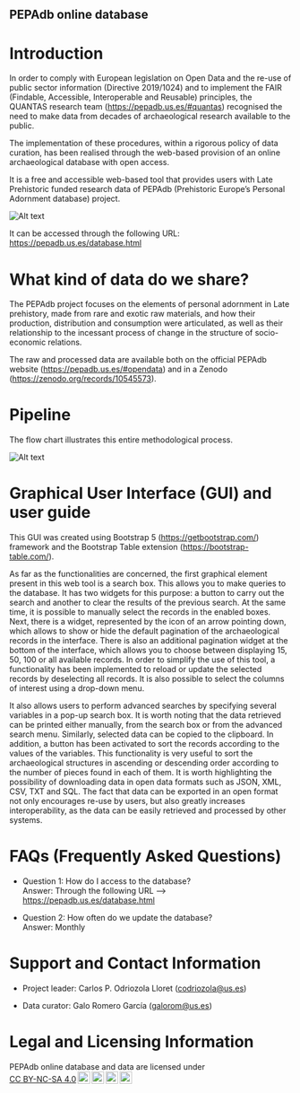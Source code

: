 ## PEPAdb online database

# Introduction

In order to comply with European legislation on Open Data and the re-use of public sector information (Directive 2019/1024) and to implement the FAIR (Findable, Accessible, Interoperable and Reusable) principles, the QUANTAS research team (https://pepadb.us.es/#quantas) recognised the need to make data from decades of archaeological research available to the public. 

The implementation of these procedures, within a rigorous policy of data curation, has been realised through the web-based provision of an online archaeological database with open access.

It is a free and accessible web-based tool that provides users with Late Prehistoric funded research data of PEPAdb (Prehistoric Europe’s Personal Adornment database) project.

![Alt text](https://pepadb.us.es/documentation/pepadbdatabase.png)

It can be accessed through the following URL: https://pepadb.us.es/database.html 

# What kind of data do we share?

The PEPAdb project focuses on the elements of personal adornment in Late prehistory, made from rare and exotic raw materials, and how their production, distribution and consumption were articulated, as well as their relationship to the incessant process of change in the structure of socio-economic relations.

The raw and processed data are available both on the official PEPAdb website (https://pepadb.us.es/#opendata) and in a Zenodo (https://zenodo.org/records/10545573).

# Pipeline 

The flow chart illustrates this entire methodological process.

![Alt text](https://pepadb.us.es/documentation/pipeline1.png)

# Graphical User Interface (GUI) and user guide

This GUI was created using Bootstrap 5 (https://getbootstrap.com/) framework and the Bootstrap Table extension (https://bootstrap-table.com/).

As far as the functionalities are concerned, the first graphical element present in this web tool is a search box. This allows you to make queries to the database. It has two widgets for this purpose: a button to carry out the search and another to clear the results of the previous search. At the same time, it is possible to manually select the records in the enabled boxes. Next, there is a widget, represented by the icon of an arrow pointing down, which allows to show or hide the default pagination of the archaeological records in the interface. There is also an additional pagination widget at the bottom of the interface, which allows you to choose between displaying 15, 50, 100 or all available records. In order to simplify the use of this tool, a functionality has been implemented to reload or update the selected records by deselecting all records. It is also possible to select the columns of interest using a drop-down menu.

It also allows users to perform advanced searches by specifying several variables in a pop-up search box. It is worth noting that the data retrieved can be printed either manually, from the search box or from the advanced search menu. Similarly, selected data can be copied to the clipboard. In addition, a button has been activated to sort the records according to the values of the variables. This functionality is very useful to sort the archaeological structures in ascending or descending order according to the number of pieces found in each of them. It is worth highlighting the possibility of downloading data in open data formats such as JSON, XML, CSV, TXT and SQL. The fact that data can be exported in an open format not only encourages re-use by users, but also greatly increases interoperability, as the data can be easily retrieved and processed by other systems.

# FAQs (Frequently Asked Questions)

- Question 1: How do I access to the database?<br>
  Answer: Through the following URL --> https://pepadb.us.es/database.html 

- Question 2: How often do we update the database?<br>
  Answer: Monthly

# Support and Contact Information

- Project leader: Carlos P. Odriozola Lloret (codriozola@us.es)

- Data curator: Galo Romero García (galorom@us.es)

# Legal and Licensing Information

  <p style="display: table-cell;" xmlns:cc="http://creativecommons.org/ns#" xmlns:dct="http://purl.org/dc/terms/"><span property="dct:title">PEPAdb online database and data</span> are licensed under <a href="http://creativecommons.org/licenses/by-nc-sa/4.0/?ref=chooser-v1" target="_blank" rel="license noopener noreferrer" style="display:inline-block;">CC BY-NC-SA 4.0<img style="height:22px!important;margin-left:3px;vertical-align:text-bottom;" src="https://mirrors.creativecommons.org/presskit/icons/cc.svg?ref=chooser-v1"><img style="height:22px!important;margin-left:3px;vertical-align:text-bottom;" src="https://mirrors.creativecommons.org/presskit/icons/by.svg?ref=chooser-v1"><img style="height:22px!important;margin-left:3px;vertical-align:text-bottom;" src="https://mirrors.creativecommons.org/presskit/icons/nc.svg?ref=chooser-v1"><img style="height:22px!important;margin-left:3px;vertical-align:text-bottom;" src="https://mirrors.creativecommons.org/presskit/icons/sa.svg?ref=chooser-v1"></a></p>







